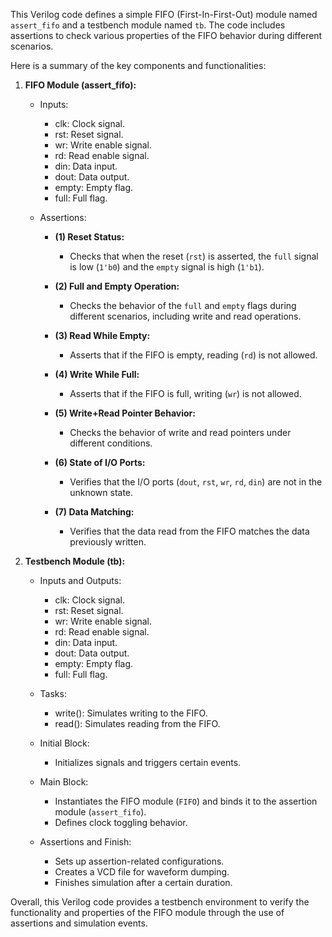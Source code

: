 This Verilog code defines a simple FIFO (First-In-First-Out) module named `assert_fifo` and a testbench module named `tb`. The code includes assertions to check various properties of the FIFO behavior during different scenarios.

Here is a summary of the key components and functionalities:

1. **FIFO Module (assert_fifo):**
   - Inputs:
     - clk: Clock signal.
     - rst: Reset signal.
     - wr: Write enable signal.
     - rd: Read enable signal.
     - din: Data input.
     - dout: Data output.
     - empty: Empty flag.
     - full: Full flag.

   - Assertions:
     - **(1) Reset Status:**
       - Checks that when the reset (`rst`) is asserted, the `full` signal is low (`1'b0`) and the `empty` signal is high (`1'b1`).

     - **(2) Full and Empty Operation:**
       - Checks the behavior of the `full` and `empty` flags during different scenarios, including write and read operations.

     - **(3) Read While Empty:**
       - Asserts that if the FIFO is empty, reading (`rd`) is not allowed.

     - **(4) Write While Full:**
       - Asserts that if the FIFO is full, writing (`wr`) is not allowed.

     - **(5) Write+Read Pointer Behavior:**
       - Checks the behavior of write and read pointers under different conditions.

     - **(6) State of I/O Ports:**
       - Verifies that the I/O ports (`dout`, `rst`, `wr`, `rd`, `din`) are not in the unknown state.

     - **(7) Data Matching:**
       - Verifies that the data read from the FIFO matches the data previously written.

2. **Testbench Module (tb):**
   - Inputs and Outputs:
     - clk: Clock signal.
     - rst: Reset signal.
     - wr: Write enable signal.
     - rd: Read enable signal.
     - din: Data input.
     - dout: Data output.
     - empty: Empty flag.
     - full: Full flag.

   - Tasks:
     - write(): Simulates writing to the FIFO.
     - read(): Simulates reading from the FIFO.

   - Initial Block:
     - Initializes signals and triggers certain events.

   - Main Block:
     - Instantiates the FIFO module (`FIFO`) and binds it to the assertion module (`assert_fifo`).
     - Defines clock toggling behavior.

   - Assertions and Finish:
     - Sets up assertion-related configurations.
     - Creates a VCD file for waveform dumping.
     - Finishes simulation after a certain duration.

Overall, this Verilog code provides a testbench environment to verify the functionality and properties of the FIFO module through the use of assertions and simulation events.
